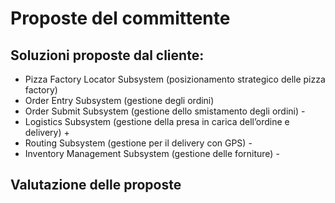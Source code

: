 ﻿# Proposte del committente

## Soluzioni proposte dal cliente:
- Pizza Factory Locator Subsystem (posizionamento strategico delle pizza factory)
- Order Entry Subsystem (gestione degli ordini)
- Order Submit Subsystem (gestione dello smistamento degli ordini) -
- Logistics Subsystem (gestione della presa in carica dell’ordine e delivery) +
- Routing Subsystem (gestione per il delivery con GPS) -
- Inventory Management Subsystem (gestione delle forniture) -

## Valutazione delle proposte
